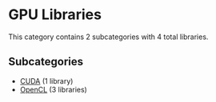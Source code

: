 # GPU Libraries

This category contains 2 subcategories with 4 total libraries.

## Subcategories

- [CUDA](CUDA.md) (1 library)
- [OpenCL](OpenCL.md) (3 libraries)
